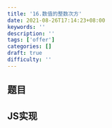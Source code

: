 ```yaml
---
title: '16.数值的整数次方'
date: 2021-08-26T17:14:23+08:00
keywords: ''
description: ''
tags: ['offer']
categories: []
draft: true
difficulty: ''
---
```


## 题目


## JS实现 

```javascript

```
